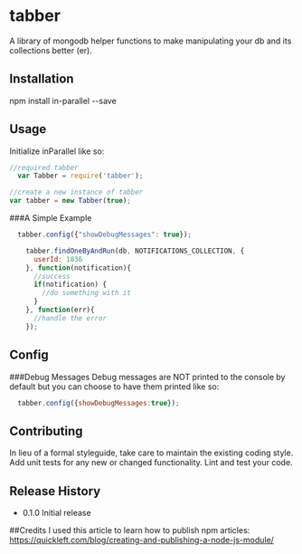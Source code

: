 # tabber
A library of  mongodb helper functions to make manipulating your db and its collections better (er).

## Installation

  npm install in-parallel --save

## Usage
Initialize inParallel like so:
  ```javascript
  //required tabber
	var Tabber = require('tabber');

  //create a new instance of tabber
  var tabber = new Tabber(true);
  ```
###A Simple Example
  ```javascript
    tabber.config({"showDebugMessages": true});

      tabber.findOneByAndRun(db, NOTIFICATIONS_COLLECTION, {
        userId: 1836
      }, function(notification){
        //success
        if(notification) {
          //do something with it
        }
      }, function(err){
        //handle the error
      });

  ```

## Config

###Debug Messages
  Debug messages are NOT printed to the console by default but you can choose to have them printed like so:
  ```javascript
  	tabber.config({showDebugMessages:true});
  ```  

## Contributing

In lieu of a formal styleguide, take care to maintain the existing coding style.
Add unit tests for any new or changed functionality. Lint and test your code.

## Release History

* 0.1.0 Initial release

##Credits
I used this article to learn how to publish npm articles:
https://quickleft.com/blog/creating-and-publishing-a-node-js-module/
